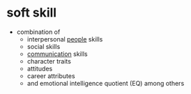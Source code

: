 # soft skill
- combination of
    - interpersonal [people](people) skills
    - social skills
    - [communication](communication) skills
    - character traits
    - attitudes
    - career attributes
    - and emotional intelligence quotient (EQ) among others
